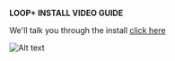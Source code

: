 **LOOP+ INSTALL VIDEO GUIDE**

We'll talk you through the install [click here](https://www.youtube.com/watch?v=y7i0Y6ZIMaU)

![Alt text](https://fogbank-reporting-version-release.s3.us-east-1.amazonaws.com/Logo.png)

